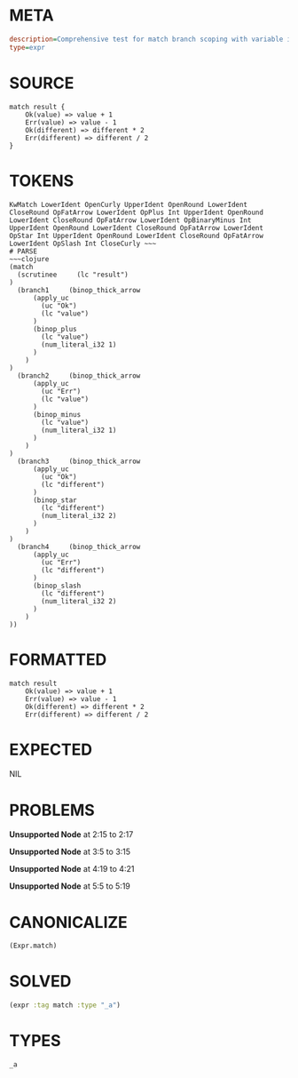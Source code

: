 # META
~~~ini
description=Comprehensive test for match branch scoping with variable isolation
type=expr
~~~
# SOURCE
~~~roc
match result {
    Ok(value) => value + 1
    Err(value) => value - 1
    Ok(different) => different * 2
    Err(different) => different / 2
}
~~~
# TOKENS
~~~text
KwMatch LowerIdent OpenCurly UpperIdent OpenRound LowerIdent CloseRound OpFatArrow LowerIdent OpPlus Int UpperIdent OpenRound LowerIdent CloseRound OpFatArrow LowerIdent OpBinaryMinus Int UpperIdent OpenRound LowerIdent CloseRound OpFatArrow LowerIdent OpStar Int UpperIdent OpenRound LowerIdent CloseRound OpFatArrow LowerIdent OpSlash Int CloseCurly ~~~
# PARSE
~~~clojure
(match
  (scrutinee     (lc "result")
)
  (branch1     (binop_thick_arrow
      (apply_uc
        (uc "Ok")
        (lc "value")
      )
      (binop_plus
        (lc "value")
        (num_literal_i32 1)
      )
    )
)
  (branch2     (binop_thick_arrow
      (apply_uc
        (uc "Err")
        (lc "value")
      )
      (binop_minus
        (lc "value")
        (num_literal_i32 1)
      )
    )
)
  (branch3     (binop_thick_arrow
      (apply_uc
        (uc "Ok")
        (lc "different")
      )
      (binop_star
        (lc "different")
        (num_literal_i32 2)
      )
    )
)
  (branch4     (binop_thick_arrow
      (apply_uc
        (uc "Err")
        (lc "different")
      )
      (binop_slash
        (lc "different")
        (num_literal_i32 2)
      )
    )
))
~~~
# FORMATTED
~~~roc
match result
	Ok(value) => value + 1
	Err(value) => value - 1
	Ok(different) => different * 2
	Err(different) => different / 2
~~~
# EXPECTED
NIL
# PROBLEMS
**Unsupported Node**
at 2:15 to 2:17

**Unsupported Node**
at 3:5 to 3:15

**Unsupported Node**
at 4:19 to 4:21

**Unsupported Node**
at 5:5 to 5:19

# CANONICALIZE
~~~clojure
(Expr.match)
~~~
# SOLVED
~~~clojure
(expr :tag match :type "_a")
~~~
# TYPES
~~~roc
_a
~~~
